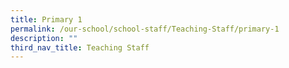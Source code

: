 ```yaml
---
title: Primary 1
permalink: /our-school/school-staff/Teaching-Staff/primary-1
description: ""
third_nav_title: Teaching Staff
---
```

